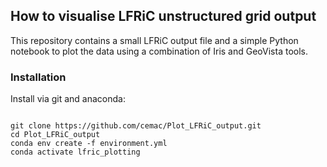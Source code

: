 ## How to visualise LFRiC unstructured grid output

This repository contains a small LFRiC output file and a simple Python notebook to plot the data using a combination of Iris and GeoVista tools.

### Installation
Install via git and anaconda:

<code>
git clone https://github.com/cemac/Plot_LFRiC_output.git
cd Plot_LFRiC_output
conda env create -f environment.yml
conda activate lfric_plotting
</code>